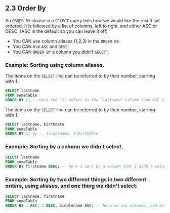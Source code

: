 ## 2.3 Order By
An ```ORDER BY``` clause in a ```SELECT``` query tells how we would like the result set ordered. It is followed by a list of columns, left to right, and either ASC or DESC. (ASC is the default so you can leave it off)
* You CAN use column aliases (1,2,3) in the ```ORDER BY```.
* You CAN mix ```ASC``` and ```DESC```. 
* You CAN ```ORDER BY``` a column you didn't ```SELECT```.

### Example: Sorting using column aliases.
The items on the ```SELECT``` line can be referred to by their number, starting with 1.
```sql
SELECT lastname
FROM someTable
ORDER BY 1; -- here the "1" refers to the "lastname" column (and ASC is assumed default)
```
The items on the ```SELECT``` line can be referred to by their number, starting with 1.
```sql
SELECT lastname, birthdate
FROM someTable
ORDER BY 1, 2; -- 1=lastname, 2=birthdate
```

### Example: Sorting by a column we didn't select.
```sql
SELECT lastname
FROM someTable
ORDER BY firstname DESC; -- here I sort by a column that I didn't select (firstname) and I put the results in reverse-order
```

### Example: Sorting by two different things in two different orders, using aliases, and one thing we didn't select:
```sql
SELECT lastname, firstname
FROM someTable
ORDER BY 1 ASC, 2 DESC, middlename ASC; -- here we use aliases, non-selected column, and mix orders ASC/DESC
```
